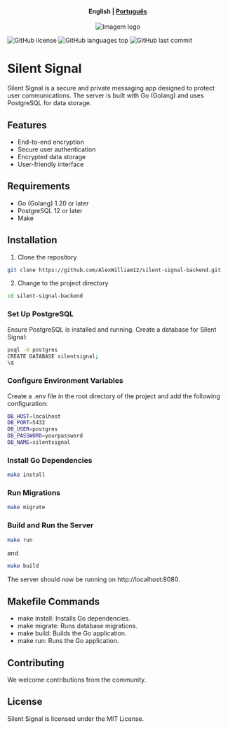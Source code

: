 
<h4 align="center">
    <p>
        <b>English</b> |
        <a href="./README_PT-br.md">Рortuguês</a>
    </p>
</h4>



<p align="center">
  <img src="https://i.imgur.com/orlCpQX.png" alt="Imagem logo" />
</p>

![GitHub license](https://img.shields.io/github/license/AlexWilliam12/silent-signal-backend)
![GitHub languages top](https://img.shields.io/github/languages/top/AlexWilliam12/silent-signal-backend)
![GitHub last commit](https://img.shields.io/github/last-commit/AlexWilliam12/silent-signal-backend)



# Silent Signal 

Silent Signal is a secure and private messaging app designed to protect user communications. The server is built with Go (Golang) and uses PostgreSQL for data storage.

## Features

- End-to-end encryption
- Secure user authentication
- Encrypted data storage
- User-friendly interface

## Requirements

- Go (Golang) 1.20 or later
- PostgreSQL 12 or later
- Make

## Installation

1. Clone the repository

```bash
git clone https://github.com/AlexWilliam12/silent-signal-backend.git
```

2. Change to the project directory

```bash
cd silent-signal-backend
```

### Set Up PostgreSQL

Ensure PostgreSQL is installed and running. Create a database for Silent Signal:

```bash
psql -U postgres
CREATE DATABASE silentsignal;
\q
```

### Configure Environment Variables

Create a .env file in the root directory of the project and add the following configuration:

```bash
DB_HOST=localhost
DB_PORT=5432
DB_USER=postgres
DB_PASSWORD=yourpassword
DB_NAME=silentsignal
```

### Install Go Dependencies

```bash
make install
```
### Run Migrations

```bash
make migrate
```

### Build and Run the Server

```bash
make run
```
and 
```bash
make build
```

The server should now be running on http://localhost:8080.


## Makefile Commands

* make install: Installs Go dependencies.
* make migrate: Runs database migrations.
* make build: Builds the Go application.
* make run: Runs the Go application.

## Contributing

We welcome contributions from the community.

## License
Silent Signal is licensed under the MIT License. 
